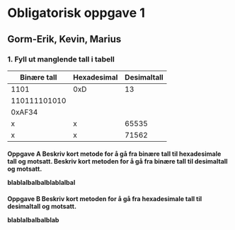 <h1>      Obligatorisk oppgave 1
<h2>      Gorm-Erik, Kevin, Marius

<h3>      1. Fyll ut manglende tall i tabell

Binære tall|Hexadesimal|Desimaltall
-|-|-
1101|0xD|13
110111101010| |
 |0xAF34| 
x | x | 65535
x | x | 71562

<h4>      Oppgave A
Beskriv kort metode for å gå fra binære tall til hexadesimale tall og motsatt. Beskriv kort metoden for å gå fra binære tall til desimaltall og motsatt.

blablalbalbalblablalbal
<h4>      Oppgave B
Beskriv kort metoden for å gå fra hexadesimale tall til desimaltall og motsatt.

blablalbalbalblab
